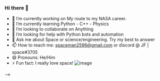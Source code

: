 ### Hi there 👋
- 🔭 I’m currently working on My route to my NASA career.
- 🌱 I’m currently learning Python - C++ - Physics
- 👯 I’m looking to collaborate on Anything
- 🤔 I’m looking for help with Python bots and automation 
- 💬 Ask me about Space or science/engineering. Try my best to answer
- 📫 How to reach me: spaceman2596@gmail.com or discord @ JF | space#3705
- 😄 Pronouns: He/Him
- ⚡ Fun fact: I really love space! 
![image](https://user-images.githubusercontent.com/96575288/147372535-bf1791f9-dae8-48b0-aa20-d934a68182c5.png)


-->
